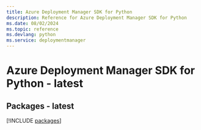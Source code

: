 ```yaml
---
title: Azure Deployment Manager SDK for Python
description: Reference for Azure Deployment Manager SDK for Python
ms.date: 08/02/2024
ms.topic: reference
ms.devlang: python
ms.service: deploymentmanager
---
```

# Azure Deployment Manager SDK for Python - latest
## Packages - latest
[!INCLUDE [packages](deployment-manager-index.md)]